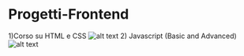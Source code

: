 # Progetti-Frontend
1)Corso su HTML e CSS
![alt text](https://www.giacomomazzoni.it/wp-content/uploads/2019/01/html5-piccola-guida.jpg)
2) Javascript (Basic and Advanced) 
<br>
![alt text](https://www.freepnglogos.com/uploads/javascript-png/javascript-shield-logo-icon-2.png)
